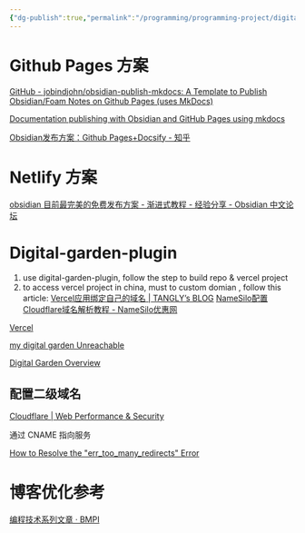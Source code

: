 ```yaml
---
{"dg-publish":true,"permalink":"/programming/programming-project/digital-garden/"}
---
```



# Github Pages 方案

[GitHub - jobindjohn/obsidian-publish-mkdocs: A Template to Publish Obsidian/Foam Notes on Github Pages (uses MkDocs)](https://github.com/jobindjohn/obsidian-publish-mkdocs)

[Documentation publishing with Obsidian and GitHub Pages using mkdocs](https://sukany.cz/blog/2022/03/documentation-publishing-with-obsidian-and-github-pages-using-mkdocs/)

[Obsidian发布方案：Github Pages+Docsify - 知乎](https://zhuanlan.zhihu.com/p/444061013)

# Netlify 方案

[obsidian 目前最完美的免费发布方案 - 渐进式教程 - 经验分享 - Obsidian 中文论坛](https://forum-zh.obsidian.md/t/topic/8852)

# Digital-garden-plugin

1. use digital-garden-plugin, follow the step to build repo & vercel project
2. to access vercel project in china, must to custom domian , follow this article: [Vercel应用绑定自己的域名 | TANGLY’s BLOG](https://tangly1024.com/article/vercel-domain) [NameSilo配置Cloudflare域名解析教程 - NameSilo优惠网](https://namesiloyouhui.com/cloudflare-dns-settings.html)

[Vercel](https://vercel.com/chiyuu-git/digital-garden/settings/domains)

[my digital garden Unreachable](https://digital-garden.chiyuu.top/)

[Digital Garden Overview](https://dg-docs.ole.dev/)

## 配置二级域名

[Cloudflare | Web Performance & Security](https://dash.cloudflare.com/)

通过 CNAME 指向服务

[How to Resolve the "err\_too\_many\_redirects" Error](https://vercel.com/guides/resolve-err-too-many-redirects-when-using-cloudflare-proxy-with-vercel)

# 博客优化参考

[编程技术系列文章 · BMPI](https://www.bmpi.dev/dev/)
